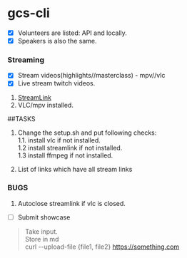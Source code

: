 # gcs-cli


- [x] Volunteers are listed: API and locally.   
- [x] Speakers is also the same.   

### Streaming

- [x] Stream videos(highlights//masterclass) - mpv//vlc   
- [x] Live stream twitch videos.   

1. [StreamLink](streamlink.github.io)   
2. VLC/mpv installed.   


##TASKS

1. Change the setup.sh and put following checks:   
    1.1. install vlc if not installed.   
    1.2 install streamlink if not installed.   
    1.3 install ffmpeg if not installed.   

2. List of links which have all stream links


### BUGS

1. Autoclose streamlink if vlc is closed.

- [ ] Submit showcase

> Take input.   
> Store in md   
> curl --upload-file {file1, file2} https://something.com
